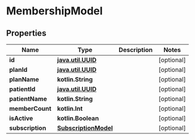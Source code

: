 
# MembershipModel

## Properties
Name | Type | Description | Notes
------------ | ------------- | ------------- | -------------
**id** | [**java.util.UUID**](java.util.UUID.md) |  |  [optional]
**planId** | [**java.util.UUID**](java.util.UUID.md) |  |  [optional]
**planName** | **kotlin.String** |  |  [optional]
**patientId** | [**java.util.UUID**](java.util.UUID.md) |  |  [optional]
**patientName** | **kotlin.String** |  |  [optional]
**memberCount** | **kotlin.Int** |  |  [optional]
**isActive** | **kotlin.Boolean** |  |  [optional]
**subscription** | [**SubscriptionModel**](SubscriptionModel.md) |  |  [optional]



